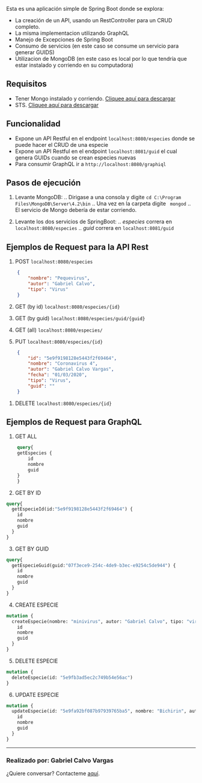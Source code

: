 Esta es una aplicación simple de Spring Boot donde se explora:

- La creación de un API, usando un RestController para un CRUD completo.
- La misma implementacion utilizando GraphQL
- Manejo de Excepciones de Spring Boot
- Consumo de servicios (en este caso se consume un servicio para generar GUIDS)
- Utilizacion de MongoDB (en este caso es local por lo que tendría que estar instalado y corriendo en su computadora)

## Requisitos

- Tener Mongo instalado y corriendo. [Cliquee aquí para descargar](https://docs.mongodb.com/manual/tutorial/install-mongodb-on-windows/)
- STS. [Cliquee aquí para descargar](https://spring.io/tools)

## Funcionalidad

- Expone un API Restful en el endpoint  ```localhost:8080/especies``` donde se puede hacer el CRUD de una especie
- Expone un API Restful en el endpoint ```localhost:8081/guid``` el cual genera GUIDs cuando se crean especies nuevas
- Para consumir GraphQL ir a ```http://localhost:8080/graphiql```


## Pasos de ejecución

1. Levante MongoDB:
.. Dirigase a una consola y digite ```cd C:\Program Files\MongoDB\Server\4.2\bin``` 
.. Una vez en la carpeta digite ``` mongod``` 
.. El servicio de Mongo debería de estar corriendo.


2. Levante los dos servicios de SpringBoot:
.. *especies* correra en ```localhost:8080/especies```
.. *guid* correra en ```localhost:8081/guid```


## Ejemplos de Request para la API Rest

1. POST  ```localhost:8080/especies```

```json
    {
        "nombre": "Pequevirus",
        "autor": "Gabriel Calvo",
        "tipo": "Virus"
    }
```

2. GET (by id) ```localhost:8080/especies/{id}```

3. GET (by guid) ```localhost:8080/especies/guid/{guid}```

3. GET (all) ```localhost:8080/especies/```

1. PUT  ```localhost:8080/especies/{id}```

```json
    {
        "id": "5e9f9198128e5443f2f69464",
        "nombre": "Coronavirus 4",
        "autor": "Gabriel Calvo Vargas",
        "fecha": "01/03/2020",
        "tipo": "Virus",
        "guid": ""
    }
```

1. DELETE  ```localhost:8080/especies/{id}```

## Ejemplos de Request para GraphQL

1. GET ALL
```graphql
    query{
    getEspecies {
        id
        nombre
        guid
    }
    }
```

2. GET BY ID
```graphql
query{
  getEspecieId(id:"5e9f9198128e5443f2f69464") {
    id
    nombre
    guid
  }
}
```

3. GET BY GUID
```graphql
query{
  getEspecieGuid(guid:"07f3ece9-254c-4de9-b3ec-e9254c5de944") {
    id
    nombre
    guid
  }
}
```

4. CREATE ESPECIE
```graphql
mutation {
  createEspecie(nombre: "minivirus", autor: "Gabriel Calvo", tipo: "virus") {
    id
    nombre
    guid
  }
}
```

5. DELETE ESPECIE
```graphql
mutation {
  deleteEspecie(id: "5e9fb3ad5ec2c749b54e56ac")
}
```


6. UPDATE ESPECIE
```graphql
mutation {
  updateEspecie(id: "5e9fa92bf087b97939765ba5", nombre: "Bichirin", autor: "Juan Pablo II", fecha: "01/01/2020", tipo: "MiniVirus") {
    id
    nombre
    guid
  }
}
```

___

### Realizado por: Gabriel Calvo Vargas

¿Quiere conversar? Contacteme [aquí](https://www.linkedin.com/in/gabriel-calvo-vargas-932b3357/). 
